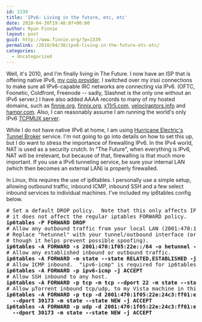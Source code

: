 ```yaml
---
id: 1339
title: 'IPv6: Living in the future, etc, etc'
date: 2010-04-30T19:48:07+00:00
author: Ryan Finnie
layout: post
guid: http://www.finnie.org/?p=1339
permalink: /2010/04/30/ipv6-living-in-the-future-etc-etc/
categories:
  - Uncategorized
---
```

Well, it's 2010, and I'm finally living in The Future. I now have an ISP that is offering native IPv6, [my colo provider](http://vr.org/). I switched over my irssi connections to make sure all IPv6-capable IRC networks are connecting via IPv6. (OFTC, Foonetic, Coldfront, Freenode -- sadly, Slashnet is the only one without an IPv6 server.) I have also added AAAA records to many of my hosted domains, such as [finnie.org](http://www.finnie.org/), [finnix.org](http://www.finnix.org/), [x11r5.com](http://www.x11r5.com/), [velociraptors.info](http://www.velociraptors.info/) and [hampr.com](http://www.hampr.com/). Also, I can reasonably assume I am running the world's only IPv6 [TCPMUX server](http://www.finnie.org/2010/02/13/in-tcpmuxd-a-secure-rfc-compliant-tcpmux-server/).

While I do not have native IPv6 at home, I am using [Hurricane Electric's Tunnel Broker](http://www.tunnelbroker.net/) service. I'm not going to go into details on how to set this up, but I do want to stress the importance of firewalling IPv6. In the IPv4 world, NAT is used as a security crutch. In "The Future", when everything is IPv6, NAT will be irrelevant, but because of that, firewalling is that much more important. If you use a IPv6 tunneling service, be sure your internal LAN (which then becomes an external LAN) is properly firewalled.

In Linux, this requires the use of ip6tables. I personally use a simple setup, allowing outbound traffic, inbound ICMP, inbound SSH and a few select inbound services to individual machines. I've included my ip6tables config below.

<pre># Set a default DROP policy.  Note that this only affects IPv6 traffic,
# it does not affect the regular iptables FORWARD policy.
<strong>ip6tables -P FORWARD DROP</strong>
# Allow any outbound traffic from your local LAN (2001:470:1f05:22e::/64). 
# Replace "hetunnel" with your tunnel/outbound interface (or leave it off,
# though it helps prevent possible spoofing).
<strong>ip6tables -A FORWARD -s 2001:470:1f05:22e::/64 -o hetunnel -j ACCEPT</strong>
# Allow any established inbound or outbound traffic.
<strong>ip6tables -A FORWARD -m state --state RELATED,ESTABLISHED -j ACCEPT</strong>
# Allow ICMP inbound.  "ipv6-icmp" is required for ip6tables here.
<strong>ip6tables -A FORWARD -p ipv6-icmp -j ACCEPT</strong>
# Allow SSH inbound to any host.
<strong>ip6tables -A FORWARD -p tcp -m tcp --dport 22 -m state --state NEW -j ACCEPT</strong>
# Allow µTorrent inbound tcp/udp, to my Vista machine in this case.
<strong>ip6tables -A FORWARD -p tcp -d 2001:470:1f05:22e:24c3:ff01:e72a:3487 \
  --dport 30173 -m state --state NEW -j ACCEPT
ip6tables -A FORWARD -p udp -d 2001:470:1f05:22e:24c3:ff01:e72a:3487 \
  --dport 30173 -m state --state NEW -j ACCEPT</strong></pre>